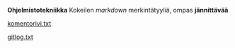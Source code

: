 **Ohjelmistotekniikka**
Kokeilen *markdown* merkintätyyliä, ompas **jännittävää**

[komentorivi.txt](https://github.com/kodtld/ot-harjoitustyo/blob/master/laskarit/viikko1/komentorivi.txt)

[gitlog.txt](https://github.com/kodtld/ot-harjoitustyo/blob/master/laskarit/viikko1/gitlog.txt)



